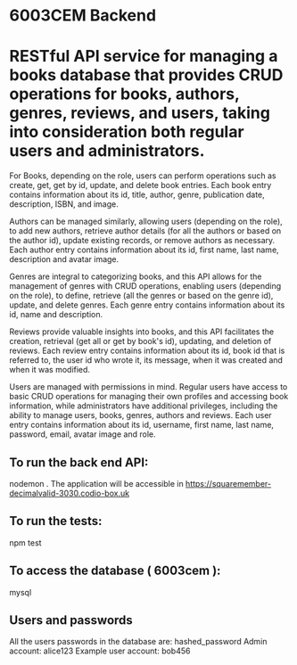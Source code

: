 # 6003CEM Backend
# RESTful API service for managing a books database that provides CRUD operations for books, authors, genres, reviews, and users, taking into consideration both regular users and administrators. 

For Books, depending on the role, users can perform operations such as create, get, get by id, update, and delete book entries. 
Each book entry contains information about its id, title, author, genre, publication date, description, ISBN, and image. 

Authors can be managed similarly, allowing users (depending on the role), to add new authors, retrieve author details (for all the authors or based on the author id), update existing records, or remove authors as necessary.
Each author entry contains information about its id, first name, last name, description and avatar image. 

Genres are integral to categorizing books, and this API allows for the management of genres with CRUD operations, enabling users (depending on the role), to define, retrieve (all the genres or based on the genre id), update, and delete genres.
Each genre entry contains information about its id, name and description. 

Reviews provide valuable insights into books, and this API facilitates the creation, retrieval (get all or get by book's id), updating, and deletion of reviews. 
Each review entry contains information about its id, book id that is referred to, the user id who wrote it, its message, when it was created and when it was modified. 

Users are managed with permissions in mind. Regular users have access to basic CRUD operations for managing their own profiles and accessing book information, while administrators have additional privileges, including the ability to manage users, books, genres, authors and reviews.
Each user entry contains information about its id, username, first name, last name, password, email, avatar image and role. 

## To run the back end API: 
nodemon .
The application will be accessible in https://squaremember-decimalvalid-3030.codio-box.uk

## To run the tests: 
npm test

## To access the database ( 6003cem ): 
mysql

## Users and passwords
All the users passwords in the database are: hashed_password
Admin account: alice123
Example user account: bob456
